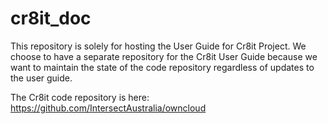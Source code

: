 cr8it_doc
=========

This repository is solely for hosting the User Guide for Cr8it Project. We choose to have a separate repository for the Cr8it User Guide because we want to maintain the state of the code repository regardless of updates to the user guide.

The Cr8it code repository is here: https://github.com/IntersectAustralia/owncloud
